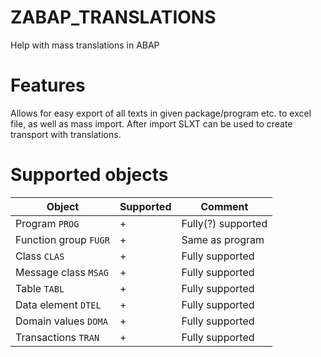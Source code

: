 # ZABAP_TRANSLATIONS
Help with mass translations in ABAP

# Features 
Allows for easy export of all texts in given package/program etc. to excel file, as well as mass import. After import SLXT can be used to create transport with translations.
 
# Supported objects
| Object | Supported | Comment | 
| - | - | - |
| Program `PROG` | + | Fully(?) supported|
| Function group `FUGR` | + | Same as program |
| Class `CLAS` | + | Fully supported |
| Message class `MSAG` | + | Fully supported |
| Table `TABL` | + | Fully supported |
| Data element `DTEL` | + | Fully supported |
| Domain values `DOMA` | + | Fully supported |
| Transactions `TRAN` | + | Fully supported |
